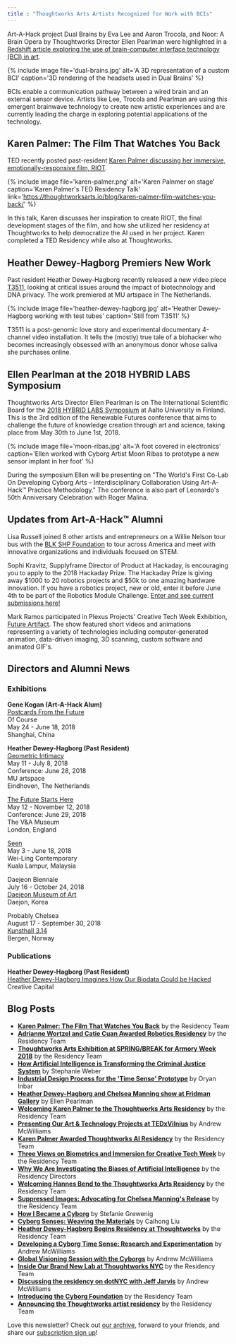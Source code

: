 ```yaml
---
title : "Thoughtworks Arts Artists Recognized for Work with BCIs"
---  
```

Art-A-Hack project Dual Brains by Eva Lee and Aaron Trocola, and Noor: A Brain Opera by Thoughtworks Director Ellen Pearlman were highlighted in a [Redshift article exploring the use of brain-computer interface technology (BCI) in art](https://www.autodesk.com/redshift/brain-computer-interface/).

{% include image file='dual-brains.jpg'
   alt='A 3D representation of a custom BCI'
   caption='3D rendering of the headsets used in Dual Brains' %}

BCIs enable a communication pathway between a wired brain and an external sensor device. Artists like Lee, Trocola and Pearlman are using this emergent brainwave technology to create new artistic experiences and are currently leading the charge in exploring potential applications of the technology.  

<!--excerpt-ends-->

## Karen Palmer: The Film That Watches You Back

TED recently posted past-resident [Karen Palmer discussing her immersive, emotionally-responsive film, RIOT](https://thoughtworksarts.io/blog/karen-palmer-film-watches-you-back/).

{% include image file='karen-palmer.png'
   alt='Karen Palnmer on stage'
   caption='Karen Palmer\'s TED Residency Talk'
   link='https://thoughtworksarts.io/blog/karen-palmer-film-watches-you-back/' %}

In this talk, Karen discusses her inspiration to create RIOT, the final development stages of the film, and how she utilized her residency at Thoughtworks to help democratize the AI used in her project. Karen completed a TED Residency while also at Thoughtworks.  

## Heather Dewey-Hagborg Premiers New Work

Past resident Heather Dewey-Hagborg recently released a new video piece [T3511](https://vimeo.com/268580420), looking at critical issues around the impact of biotechnology and DNA privacy. The work premiered at MU artspace in The Netherlands.

{% include image file='heather-dewey-hagborg.jpg'
   alt='Heather Dewey-Hagborg working with test tubes'
   caption='Still from T3511' %}

T3511 is a post-genomic love story and experimental documentary 4-channel video installation. It tells the (mostly) true tale of a biohacker who becomes increasingly obsessed with an anonymous donor whose saliva she purchases online.  

## Ellen Pearlman at the 2018 HYBRID LABS Symposium

Thoughtworks Arts Director Ellen Pearlman is on The International Scientific Board for the [2018 HYBRID LABS Symposium](http://hybridlabs.aalto.fi/hls2018-symposium/) at Aalto University in Finland. This is the 3rd edition of the Renewable Futures conference that aims to challenge the future of knowledge creation through art and science, taking place from May 30th to June 1st, 2018.

{% include image file='moon-ribas.jpg'
   alt='A foot covered in electronics'
   caption='Ellen worked with Cyborg Artist Moon Ribas to prototype a new sensor implant in her foot' %}

During the symposium Ellen will be presenting on "The World's First Co-Lab On Developing Cyborg Arts – Interdisciplinary Collaboration Using Art-A- Hack™ Practice Methodology." The conference is also part of Leonardo's 50th Anniversary Celebration with Roger Malina.  

## Updates from Art-A-Hack™ Alumni

Lisa Russell joined 8 other artists and entrepreneurs on a Willie Nelson tour bus with the [BLK SHP Foundation](https://medium.com/the-blk-shp-black-sheep-collection/introducing-the-blk-shp-bus-tour-e767ee832e07) to tour across America and meet with innovative organizations and individuals focused on STEM.

Sophi Kravitz, Supplyframe Director of Product at Hackaday, is encouraging you to apply to the 2018 Hackaday Prize. The Hackaday Prize is giving away $1000 to 20 robotics projects and $50k to one amazing hardware innovation. If you have a robotics project, new or old, enter it before June 4th to be part of the Robotics Module Challenge. [Enter and see current submissions here!](https://hackaday.io/prize)

Mark Ramos participated in Plexus Projects' Creative Tech Week Exhibition, [Future Artifact](http://www.plexusprojects.org/programming/2018-future-artifact-creative-tech-week). The show featured short videos and animations representing a variety of technologies including computer-generated animation, data-driven imaging, 3D scanning, custom software and animated GIF's.  

## Directors and Alumni News

### Exhibitions

**Gene Kogan (Art-A-Hack Alum)**  
[Postcards From the Future](http://ofcourse.io/event-ai/)  
Of Course  
May 24 - June 18, 2018  
Shanghai, China

**Heather Dewey-Hagborg (Past Resident)**  
[Geometric Intimacy](http://mu.nl/en/exhibitions/heather-dewey-hagborg-genomic-intimacy)  
May 11 - July 8, 2018  
Conference: June 28, 2018  
MU artspace  
Eindhoven, The Netherlands

[The Future Starts Here](https://www.vam.ac.uk/exhibitions/the-future-starts-here)  
May 12 - November 12, 2018  
Conference: June 29, 2018  
The V&A Museum  
London, England

[Seen](http://weiling-gallery.com/portfolio-item/seen-2-may-1-july-press-release/)  
May 3 - June 18, 2018  
Wei-Ling Contemporary  
Kuala Lampur, Malaysia

Daejeon Biennale  
July 16 - October 24, 2018  
[Daejeon Museum of Art](http://dmma.daejeon.go.kr/foreign/main.do)  
Daejon, Korea

Probably Chelsea  
August 17 - September 30, 2018  
[Kunsthall 3.14](https://www.kunsthall314.art/)  
Bergen, Norway

### Publications

**Heather Dewey-Hagborg (Past Resident)**  
[Heather Dewey-Hagborg Imagines How Our Biodata Could be Hacked](https://blog.creative-capital.org/2018/05/heather-dewey-hagborg-on-how-our-biodata-could-be-exploited/)  
Creative Capital  

## Blog Posts

*   **[Karen Palmer: The Film That Watches You Back](https://thoughtworksarts.io/blog/karen-palmer-film-watches-you-back/)** by the Residency Team
*   **[Adrianne Wortzel and Catie Cuan Awarded Robotics Residency](https://thoughtworksarts.io/blog/adrianne-wortzel-catie-cuan-awarded-robotics-residency/)** by the Residency Team
*   **[Thoughtworks Arts Exhibition at SPRING/BREAK for Armory Week 2018](https://thoughtworksarts.io/spring-break/)** by the Residency Team
*   **[How Artificial Intelligence is Transforming the Criminal Justice System](https://thoughtworksarts.io/blog/artificial-intelligence-criminal-justice-system/)** by Stephanie Weber
*   **[Industrial Design Process for the 'Time Sense' Prototype](https://thoughtworksarts.io/blog/industrial-design-time-sense-prototype/)** by Oryan Inbar
*   **[Heather Dewey-Hagborg and Chelsea Manning show at Fridman Gallery](https://thoughtworksarts.io/blog/heather-chelsea-show-fridman/)** by Ellen Pearlman
*   **[Welcoming Karen Palmer to the Thoughtworks Arts Residency](https://thoughtworksarts.io/blog/welcoming-karen-palmer/)** by the Residency Team
*   **[Presenting Our Art & Technology Projects at TEDxVilnius](https://thoughtworksarts.io/blog/presenting-our-work-tedx/)** by Andrew McWilliams
*   **[Karen Palmer Awarded Thoughtworks AI Residency](https://thoughtworksarts.io/blog/karen-palmer-ai-residency/)** by the Residency Team
*   **[Three Views on Biometrics and Immersion for Creative Tech Week](https://thoughtworksarts.io/blog/three-views-biometrics-immersion/)** by the Residency Team
*   **[Why We Are Investigating the Biases of Artificial Intelligence](https://thoughtworksarts.io/blog/why-we-are-investigating-biases-artificial-intelligence/)** by the Residency Directors
*   **[Welcoming Hannes Bend to the Thoughtworks Arts Residency](https://thoughtworksarts.io/blog/welcoming-hannes-bend/)** by the Residency Team
*   **[Suppressed Images: Advocating for Chelsea Manning's Release](https://thoughtworksarts.io/blog/suppressed-images-picturing-chelsea-manning/)** by the Residency Team
*   **[How I Became a Cyborg](https://thoughtworksarts.io/blog/how-i-became-a-cyborg/)** by Stefanie Grewenig
*   **[Cyborg Senses: Weaving the Materials](https://thoughtworksarts.io/blog/cyborg-senses-weaving-materials/)** by Caihong Liu
*   **[Heather Dewey-Hagborg Begins Residency at Thoughtworks](https://thoughtworksarts.io/blog/introducing-heather-dewey-hagborg/)** by the Residency Team
*   **[Developing a Cyborg Time Sense: Research and Experimentation](https://thoughtworksarts.io/blog/team-gets-started-on-research/)** by Andrew McWilliams
*   **[Global Visioning Session with the Cyborgs](https://thoughtworksarts.io/blog/visioning-session-with-the-cyborgs/)** by Andrew McWilliams
*   **[Inside Our Brand New Lab at Thoughtworks NYC](https://thoughtworksarts.io/blog/inside-our-brand-new-hack-lab/)** by the Residency Team
*   **[Discussing the residency on dotNYC with Jeff Jarvis](https://thoughtworksarts.io/blog/appearance-on-dotnyc/)** by Andrew McWilliams
*   **[Introducing the Cyborg Foundation](https://thoughtworksarts.io/blog/introducing-cyborg-foundation/)** by the Residency Team
*   **[Announcing the Thoughtworks artist residency](https://thoughtworksarts.io/blog/announcing-the-program/)** by the Residency Team

Love this newsletter? Check out [our archive](https://thoughtworksarts.io/newsletters/), forward to your friends, and share our [subscription sign up](https://thoughtworksarts.io/newsletters/)!